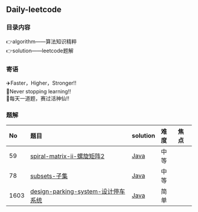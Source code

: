 ## Daily-leetcode

### 目录内容
👉algorithm——算法知识精粹<br>
👉solution——leetcode题解

### 寄语
✈️Faster，Higher，Stronger!!<br>
🚢Never stopping learning!!<br>
🚀每天一道题，赛过活神仙!!

### 题解

|No|题目|solution|难度|焦点 |
| :--- | :--- | :--- | :--- | :--- |
|59|[spiral-matrix-ii-螺旋矩阵2](https://leetcode-cn.com/problems/spiral-matrix-ii/)|[Java](https://github.com/LPBruce/Daily-leetcode/blob/main/solutions/59-spiral-matrix-ii-%E8%9E%BA%E6%97%8B%E7%9F%A9%E9%98%B52.md)|中等||
|78|[subsets-子集](https://leetcode-cn.com/problems/subsets/)|[Java](https://github.com/LPBruce/Daily-leetcode/blob/main/solutions/78-subsets-%E5%AD%90%E9%9B%86.md)|中等||
|1603|[design-parking-system-设计停车系统](https://leetcode-cn.com/problems/design-parking-system/)|[Java]()|简单||



